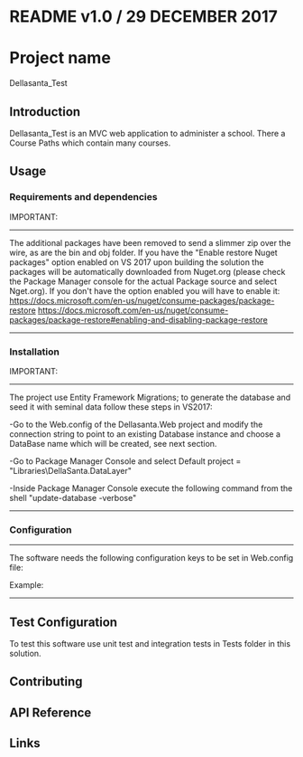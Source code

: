 README v1.0 / 29 DECEMBER 2017
=

# Project name
Dellasanta_Test

## Introduction
Dellasanta_Test is an MVC web application to administer a school.
There a Course Paths which contain many courses.


## Usage


### Requirements and dependencies
IMPORTANT:
**************************************
The additional packages have been removed to send a slimmer zip over the wire, as are the bin and obj folder. 
If you have the "Enable restore Nuget packages" option enabled on VS 2017 upon building the solution the packages will be automatically downloaded from Nuget.org 
(please check the Package Manager console for the actual Package source and select Nget.org). 
If you don't have the option enabled you will have to enable it:
https://docs.microsoft.com/en-us/nuget/consume-packages/package-restore
https://docs.microsoft.com/en-us/nuget/consume-packages/package-restore#enabling-and-disabling-package-restore
**************************************




### Installation

IMPORTANT:
**************************************
The project use Entity Framework Migrations; to generate the database and seed it with seminal data follow these steps in VS2017:

-Go to the Web.config of the Dellasanta.Web project and modify the connection string to point to an existing Database instance 
and choose a DataBase name which will be created, see next section.

-Go to Package Manager Console and select Default project = "Libraries\DellaSanta.DataLayer"

-Inside Package Manager Console execute the following command from the shell "update-database -verbose"

**************************************


### Configuration
----------------------------------------------------------------------------------

The software needs the following configuration keys to be set in Web.config file:
<connectionStrings>
    <add name="DefaultConnection" connectionString="Data Source=[DATABASE_INSTANCE];Initial Catalog=[DATABASE_NAME];Integrated Security=SSPI;MultipleActiveResultSets=True;" providerName="System.Data.SqlClient" />
</connectionStrings>

Example:
<connectionStrings>
    <add name="DefaultConnection" connectionString="Data Source=localhost\SQLEXPRESS01;Initial Catalog=DellaSantaSchool;Integrated Security=SSPI;MultipleActiveResultSets=True;" providerName="System.Data.SqlClient" />
</connectionStrings>

----------------------------------------------------------------------------------


## Test Configuration
To test this software use unit test and integration tests in Tests folder in this solution.

## Contributing

## API Reference


## Links
